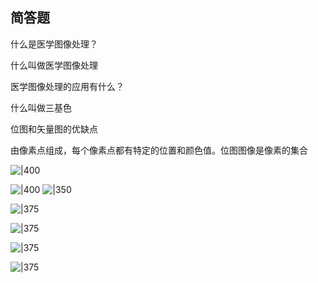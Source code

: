 ## 简答题

什么是医学图像处理？

什么叫做医学图像处理

医学图像处理的应用有什么？

什么叫做三基色

位图和矢量图的优缺点

由像素点组成，每个像素点都有特定的位置和颜色值。位图图像是像素的集合

![|400](imgs/e87841f34faa1621ba4bb0ac4dbf327.jpg)

![|400](imgs/Pasted%20image%2020241226203220.png)
![|350](imgs/Pasted%20image%2020241226203251.png)

![|375](imgs/Pasted%20image%2020241226203509.png)

![|375](imgs/Pasted%20image%2020241226203456.png)

![|375](imgs/Pasted%20image%2020241226203525.png)

![|375](imgs/Pasted%20image%2020241226203543.png)